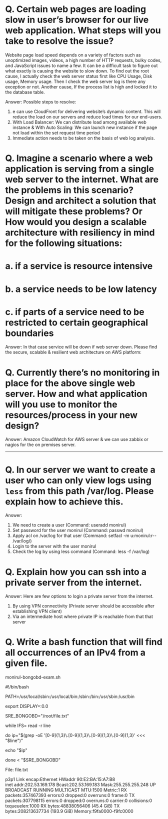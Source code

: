 # Q. Certain web pages are loading slow in user’s browser for our live web application. What steps will you take to resolve the issue?

Website page load speed depends on a variety of factors such as unoptimized images, videos, a high number of HTTP requests, bulky codes, and JavaScript issues to name a few.
It can be a difficult task to figure out what exactly is causing the website to slow down. To find out the root cause, I actually check the web server status first like CPU Usage, Disk usage, Memory usage. Then I check the web server log is there any exception or not. Another cause, If the process list is high and locked it to the  database table.

Answer: Possible steps to resolve: 

1.	e can use CloudFront for delivering website’s dynamic content. This will reduce the load on our servers and reduce load times for our end-users.
2.	With Load Balancer: We can distribute load among available web instance & With Auto Scaling: We can launch new instance if the page not load within the set request time period
3.	Immediate action needs to be taken on the basis of web log analysis.


# Q. Imagine a scenario where a web application is serving from a single web server to the internet. What are the problems in this scenario? Design and architect a solution that will mitigate these problems? Or How would you design a scalable architecture with resiliency in mind for the following situations:

# a. if a service is resource intensive
# b. a service needs to be low latency
# c. if parts of a service need to be restricted to certain geographical boundaries

Answer: In that case service will be down if web server down. 
Please find the secure, scalable & resilient web architecture on AWS platform:


# Q. Currently there’s no monitoring in place for the above single web server. How and what application will you use to monitor the resources/process in your new design?

Answer: Amazon CloudWatch for AWS server & we can use zabbix or nagios for the on premises server.

---
# Q. In our server we want to create a user who can only view logs using `less` from this path /var/log. Please explain how to achieve this.

Answer:
1.	We need to create a user (Command: useradd monirul)
2.	Set password for the user monirul (Command: passwd monirul)
3.	Apply acl on /var/log for that user (Command: setfacl -m u:monirul:r-- /var/log/)
4.	Login to the server with the user monirul
5.	Check the log by using less command (Command: less -f /var/log)


# Q. Explain how you can ssh into a private server from the internet.
Answer:
Here are few options to login a private server from the internet. 
1.	By using VPN connectivity (Private server should be accessible after establishing VPN client)
2.	Via an intermediate host where private IP is reachable from that that server 


# Q. Write a bash function that will find all occurrences of an IPv4 from a given file.

monirul-bongobd-exam.sh

#!/bin/bash

PATH=/usr/local/sbin:/usr/local/bin:/sbin:/bin:/usr/sbin:/usr/bin

export DISPLAY=:0.0

SRE_BONGOBD="/root/file.txt"

while IFS= read -r line

do
   ip="$(grep -oE '[0-9]{1,3}\.[0-9]{1,3}\.[0-9]{1,3}\.[0-9]{1,3}' <<< "$line")"
   
  echo "$ip"
  
done < "$SRE_BONGOBD"



File:
file.txt 

p3p1      Link encap:Ethernet  HWaddr 90:E2:BA:15:A7:B8  
          inet addr:202.53.169.178  Bcast:202.53.169.183  Mask:255.255.255.248
          UP BROADCAST RUNNING MULTICAST  MTU:1500  Metric:1
          RX packets:357467393 errors:0 dropped:0 overruns:0 frame:0
          TX packets:307798115 errors:0 dropped:0 overruns:0 carrier:0
          collisions:0 txqueuelen:1000 
          RX bytes:48838056406 (45.4 GiB)  TX bytes:208213637734 (193.9 GiB)
          Memory:f9fa0000-f9fc0000


